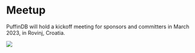 # Meetup

PuffinDB will hold a kickoff meeting for sponsors and committers in March 2023, in Rovinj, Croatia.

<img src="https://stoic-doc.github.io/Community/images/photos/Hotel.jpeg">
